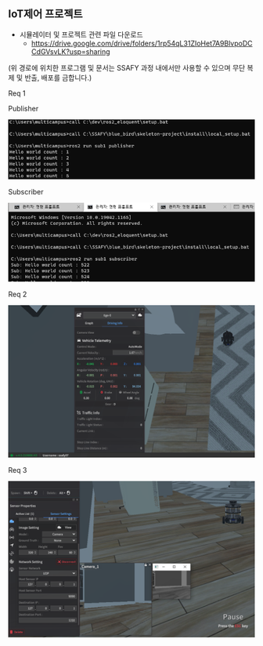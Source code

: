 ## IoT제어 프로젝트

* 시뮬레이터 및 프로젝트 관련 파일 다운로드
  - https://drive.google.com/drive/folders/1rp54qL31ZIoHet7A9BlvpoDCCdGVsvLK?usp=sharing

(위 경로에 위치한 프로그램 및 문서는 SSAFY 과정 내에서만 사용할 수 있으며 무단 복제 및 반출, 배포를 금합니다.)





Req 1

Publisher

![image-20210830153945555](./images/image-20210830153945555.png)

Subscriber

![image-20210830153926246](./images/image-20210830153926246.png)



Req 2

![image-20210830200723439](./images/image-20210830200723439.png)



Req 3

![req3](./images/req3.PNG)
